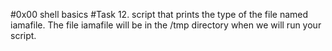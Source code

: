 #0x00 shell basics
#Task 12.
 script that prints the type of the file named iamafile. The file iamafile will be in the /tmp directory when we will run your script.

